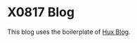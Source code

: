 # X0817 Blog

This blog uses the boilerplate of [Hux Blog](https://github.com/Huxpro/huxpro.github.io).
